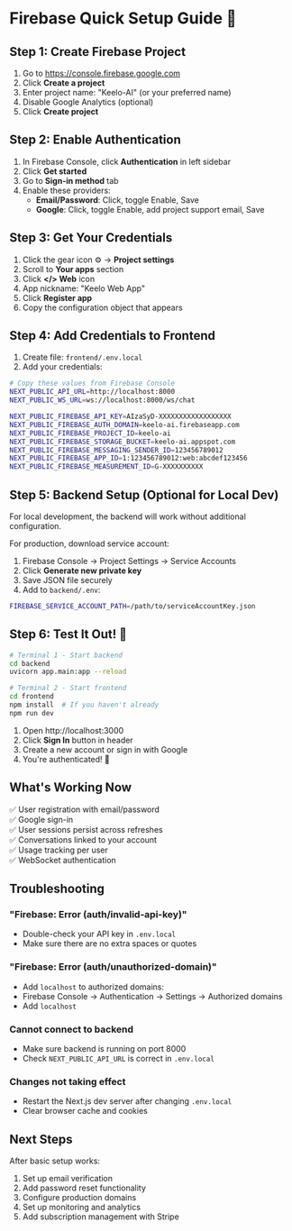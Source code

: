 # Firebase Quick Setup Guide 🚀

## Step 1: Create Firebase Project

1. Go to https://console.firebase.google.com
2. Click **Create a project**
3. Enter project name: "Keelo-AI" (or your preferred name)
4. Disable Google Analytics (optional)
5. Click **Create project**

## Step 2: Enable Authentication

1. In Firebase Console, click **Authentication** in left sidebar
2. Click **Get started**
3. Go to **Sign-in method** tab
4. Enable these providers:
   - **Email/Password**: Click, toggle Enable, Save
   - **Google**: Click, toggle Enable, add project support email, Save

## Step 3: Get Your Credentials

1. Click the gear icon ⚙️ → **Project settings**
2. Scroll to **Your apps** section
3. Click **</> Web** icon
4. App nickname: "Keelo Web App"
5. Click **Register app**
6. Copy the configuration object that appears

## Step 4: Add Credentials to Frontend

1. Create file: `frontend/.env.local`
2. Add your credentials:

```bash
# Copy these values from Firebase Console
NEXT_PUBLIC_API_URL=http://localhost:8000
NEXT_PUBLIC_WS_URL=ws://localhost:8000/ws/chat

NEXT_PUBLIC_FIREBASE_API_KEY=AIzaSyD-XXXXXXXXXXXXXXXXXX
NEXT_PUBLIC_FIREBASE_AUTH_DOMAIN=keelo-ai.firebaseapp.com
NEXT_PUBLIC_FIREBASE_PROJECT_ID=keelo-ai
NEXT_PUBLIC_FIREBASE_STORAGE_BUCKET=keelo-ai.appspot.com
NEXT_PUBLIC_FIREBASE_MESSAGING_SENDER_ID=123456789012
NEXT_PUBLIC_FIREBASE_APP_ID=1:123456789012:web:abcdef123456
NEXT_PUBLIC_FIREBASE_MEASUREMENT_ID=G-XXXXXXXXXX
```

## Step 5: Backend Setup (Optional for Local Dev)

For local development, the backend will work without additional configuration.

For production, download service account:
1. Firebase Console → Project Settings → Service Accounts
2. Click **Generate new private key**
3. Save JSON file securely
4. Add to `backend/.env`:
```bash
FIREBASE_SERVICE_ACCOUNT_PATH=/path/to/serviceAccountKey.json
```

## Step 6: Test It Out! 🎉

```bash
# Terminal 1 - Start backend
cd backend
uvicorn app.main:app --reload

# Terminal 2 - Start frontend
cd frontend
npm install  # If you haven't already
npm run dev
```

1. Open http://localhost:3000
2. Click **Sign In** button in header
3. Create a new account or sign in with Google
4. You're authenticated! 🎊

## What's Working Now

✅ User registration with email/password  
✅ Google sign-in  
✅ User sessions persist across refreshes  
✅ Conversations linked to your account  
✅ Usage tracking per user  
✅ WebSocket authentication  

## Troubleshooting

### "Firebase: Error (auth/invalid-api-key)"
- Double-check your API key in `.env.local`
- Make sure there are no extra spaces or quotes

### "Firebase: Error (auth/unauthorized-domain)"
- Add `localhost` to authorized domains:
- Firebase Console → Authentication → Settings → Authorized domains
- Add `localhost`

### Cannot connect to backend
- Make sure backend is running on port 8000
- Check `NEXT_PUBLIC_API_URL` is correct in `.env.local`

### Changes not taking effect
- Restart the Next.js dev server after changing `.env.local`
- Clear browser cache and cookies

## Next Steps

After basic setup works:
1. Set up email verification
2. Add password reset functionality  
3. Configure production domains
4. Set up monitoring and analytics
5. Add subscription management with Stripe